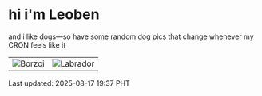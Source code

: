 # hi i'm Leoben

and i like dogs—so have some random dog pics that change whenever my CRON feels like it

|  |  |
|--------|----------|
| ![Borzoi](https://random-dog-vercel.vercel.app/api/random-borzoi?v=1755430648) | ![Labrador](https://random-dog-vercel.vercel.app/api/random-labrador?v=1755430648) |

Last updated: 2025-08-17 19:37 PHT
